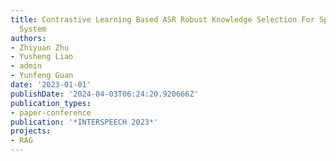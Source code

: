 ```yaml
---
title: Contrastive Learning Based ASR Robust Knowledge Selection For Spoken Dialogue
  System
authors:
- Zhiyuan Zhu
- Yusheng Liao
- admin
- Yunfeng Guan
date: '2023-01-01'
publishDate: '2024-04-03T06:24:20.920666Z'
publication_types:
- paper-conference
publication: '*INTERSPEECH 2023*'
projects:
- RAG
---
```

